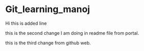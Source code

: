 # Git_learning_manoj
Hi this is added line

this is the second change I am doing in readme file from portal.

this is the third change from github web.
